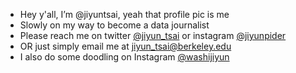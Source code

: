 - Hey y'all, I’m @jiyuntsai, yeah that profile pic is me
- Slowly on my way to become a data journalist
- Please reach me on twitter [@jiyun_tsai](https://twitter.com/jiyun_tsai) or instagram [@jiyunpider](https://www.instagram.com/jiyunpider/)
- OR just simply email me at jiyun_tsai@berkeley.edu 
- I also do some doodling on Instagram [@washijiyun](https://www.instagram.com/washijiyun/)

<!-- NOTE
1. # means h1 and ## means h2, all the way to h6
2. Italics: add astrid or underscore on both sides, e.g. *WORDS* or _WORDS_
3. Bold: add two astrid or two underscore on both sides, e.g. **WORDS** or __WORDS__
4. You can also combine them together.
5. If you want to do unordered list, use astrid, e.g. *Item One (tab) *Item Two
6. Upload image: 
    a. upload an image on GitHub (upload a new file)
    b. put the reference link in the file
    c. add alt text for the image 
    d. it should be like this: !['name of the image', 'alt text'](/path/path1.jpg) OR from a URL src: ![site.jpg]
-->
